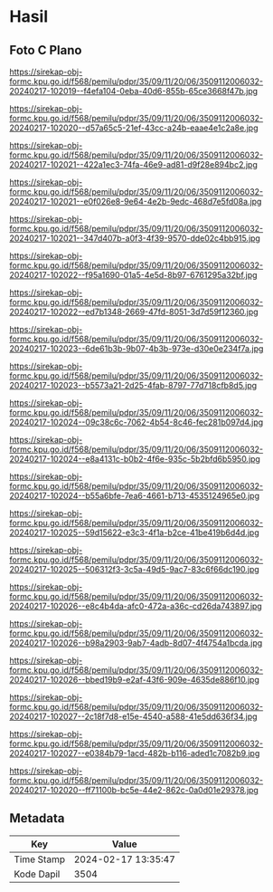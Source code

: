 # Hasil

## Foto C Plano

https://sirekap-obj-formc.kpu.go.id/f568/pemilu/pdpr/35/09/11/20/06/3509112006032-20240217-102019--f4efa104-0eba-40d6-855b-65ce3668f47b.jpg

https://sirekap-obj-formc.kpu.go.id/f568/pemilu/pdpr/35/09/11/20/06/3509112006032-20240217-102020--d57a65c5-21ef-43cc-a24b-eaae4e1c2a8e.jpg

https://sirekap-obj-formc.kpu.go.id/f568/pemilu/pdpr/35/09/11/20/06/3509112006032-20240217-102021--422a1ec3-74fa-46e9-ad81-d9f28e894bc2.jpg

https://sirekap-obj-formc.kpu.go.id/f568/pemilu/pdpr/35/09/11/20/06/3509112006032-20240217-102021--e0f026e8-9e64-4e2b-9edc-468d7e5fd08a.jpg

https://sirekap-obj-formc.kpu.go.id/f568/pemilu/pdpr/35/09/11/20/06/3509112006032-20240217-102021--347d407b-a0f3-4f39-9570-dde02c4bb915.jpg

https://sirekap-obj-formc.kpu.go.id/f568/pemilu/pdpr/35/09/11/20/06/3509112006032-20240217-102022--f95a1690-01a5-4e5d-8b97-6761295a32bf.jpg

https://sirekap-obj-formc.kpu.go.id/f568/pemilu/pdpr/35/09/11/20/06/3509112006032-20240217-102022--ed7b1348-2669-47fd-8051-3d7d59f12360.jpg

https://sirekap-obj-formc.kpu.go.id/f568/pemilu/pdpr/35/09/11/20/06/3509112006032-20240217-102023--6de61b3b-9b07-4b3b-973e-d30e0e234f7a.jpg

https://sirekap-obj-formc.kpu.go.id/f568/pemilu/pdpr/35/09/11/20/06/3509112006032-20240217-102023--b5573a21-2d25-4fab-8797-77d718cfb8d5.jpg

https://sirekap-obj-formc.kpu.go.id/f568/pemilu/pdpr/35/09/11/20/06/3509112006032-20240217-102024--09c38c6c-7062-4b54-8c46-fec281b097d4.jpg

https://sirekap-obj-formc.kpu.go.id/f568/pemilu/pdpr/35/09/11/20/06/3509112006032-20240217-102024--e8a4131c-b0b2-4f6e-935c-5b2bfd6b5950.jpg

https://sirekap-obj-formc.kpu.go.id/f568/pemilu/pdpr/35/09/11/20/06/3509112006032-20240217-102024--b55a6bfe-7ea6-4661-b713-4535124965e0.jpg

https://sirekap-obj-formc.kpu.go.id/f568/pemilu/pdpr/35/09/11/20/06/3509112006032-20240217-102025--59d15622-e3c3-4f1a-b2ce-41be419b6d4d.jpg

https://sirekap-obj-formc.kpu.go.id/f568/pemilu/pdpr/35/09/11/20/06/3509112006032-20240217-102025--506312f3-3c5a-49d5-9ac7-83c6f66dc190.jpg

https://sirekap-obj-formc.kpu.go.id/f568/pemilu/pdpr/35/09/11/20/06/3509112006032-20240217-102026--e8c4b4da-afc0-472a-a36c-cd26da743897.jpg

https://sirekap-obj-formc.kpu.go.id/f568/pemilu/pdpr/35/09/11/20/06/3509112006032-20240217-102026--b98a2903-9ab7-4adb-8d07-4f4754a1bcda.jpg

https://sirekap-obj-formc.kpu.go.id/f568/pemilu/pdpr/35/09/11/20/06/3509112006032-20240217-102026--bbed19b9-e2af-43f6-909e-4635de886f10.jpg

https://sirekap-obj-formc.kpu.go.id/f568/pemilu/pdpr/35/09/11/20/06/3509112006032-20240217-102027--2c18f7d8-e15e-4540-a588-41e5dd636f34.jpg

https://sirekap-obj-formc.kpu.go.id/f568/pemilu/pdpr/35/09/11/20/06/3509112006032-20240217-102027--e0384b79-1acd-482b-b116-aded1c7082b9.jpg

https://sirekap-obj-formc.kpu.go.id/f568/pemilu/pdpr/35/09/11/20/06/3509112006032-20240217-102020--ff71100b-bc5e-44e2-862c-0a0d01e29378.jpg


## Metadata

| Key        | Value               |
| ---------- | ------------------- |
| Time Stamp | 2024-02-17 13:35:47 |
| Kode Dapil | 3504                |



